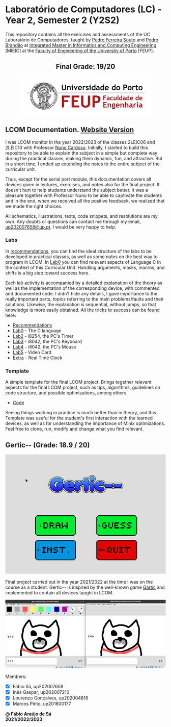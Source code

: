 # Laboratório de Computadores (LC) - Year 2, Semester 2 (Y2S2)

This repository contains all the exercises and assessments of the UC Laboratório de Computadores, taught by [Pedro Ferreira Souto](https://sigarra.up.pt/feup/pt/func_geral.formview?p_codigo=238172) and [Pedro Brandão](https://sigarra.up.pt/feup/pt/func_geral.formview?p_codigo=246574) at [Integrated Master in Informatics and Computing Engineering](https://sigarra.up.pt/feup/pt/cur_geral.cur_view?pv_curso_id=742) [MIEIC] at the [Faculty of Engineering of the University of Porto](https://sigarra.up.pt/feup/pt/web_page.Inicial) [FEUP]. <br>

<h2 align = "center" >Final Grade: 19/20</h2>
<p align = "center" >
  <img 
       title = "FEUP logo"
       src = "Images//FEUP_Logo.png" 
       alt = "FEUP Logo" 
       />
</p>

## LCOM Documentation. <a href="https://fabio-a-sa.github.io/Y2S2-LabComputadores/">Website Version</a>

I was LCOM monitor in the year 2022/2023 of the classes 2LEIC06 and 2LEIC10 with Professor [Nuno Cardoso](https://sigarra.up.pt/feup/pt/func_geral.FormView?p_codigo=683234). Initially, I started to build this repository to be able to explain the subject in a simple but complete way during the practical classes, making them dynamic, fun, and attractive. But in a short time, I ended up extending the notes to the entire subject of the curricular unit. 

Thus, except for the serial port module, this documentation covers all devices given in lectures, exercises, and notes also for the final project. It doesn't hurt to help students understand the subject better. It was a pleasure together with Professor Nuno to be able to captivate the students and in the end, when we received all the positive feedback, we realized that we made the right choices.

All schematics, illustrations, texts, code snippets, and resolutions are my own. Any doubts or questions can contact me through my email, up202007658@up.pt. I would be very happy to help.

### Labs

In [recommendations](./Labs/README.md), you can find the ideal structure of the labs to be developed in practical classes, as well as some notes on the best way to program in LCOM. In [Lab0](./Labs/lab0/) you can find relevant aspects of Language C in the context of this Curricular Unit. Handling arguments, masks, macros, and shifts is a big step toward success here.

Each lab activity is accompanied by a detailed explanation of the theory as well as the implementation of the corresponding device, with commented and documented code. I didn't hide any details, I gave importance to the really important parts, topics referring to the main problems/faults and their solutions. Likewise, the explanation is sequential, without jumps, so that knowledge is more easily obtained. All the tricks to success can be found here:

- [Recommendations](./Labs/)
- [Lab0](./Labs/lab0/README.md) - The C language
- [Lab2](./Labs/lab2/) - i8254, the PC's Timer
- [Lab3](./Labs/lab3/) - i8042, the PC's Keyboard
- [Lab4](./Labs/lab4/) - i8042, the PC's Mouse
- [Lab5](./Labs/lab5/) - Video Card
- [Extra](./Labs/lab6/) - Real Time Clock

### Template

A simple template for the final LCOM project. Brings together relevant aspects for the final LCOM project, such as tips, algorithms, guidelines on code structure, and possible optimizations, among others.

- [Code](./Template/)

Seeing things working in practice is much better than in theory, and this Template was useful for the student's first interaction with the learned devices, as well as for understanding the importance of Minix optimizations. Feel free to clone, run, modify and change what you find relevant.

## Gertic-- (Grade: 18.9 / 20)

<p align = "center" >
  <img 
       title = "Gertic Initial Page"
       src = "Images//Gertic1.png" 
       alt = "Gertic Initial Page" 
       />
</p>

Final project carried out in the year 2021/2022 at the time I was on the course as a student. Gertic-- is inspired by the well-known game [Gartic](https://gartic.io) and implemented to contain all devices taught in LCOM.

<p align = "center" >
  <img 
       title = "Gertic Drawing"
       src = "Images//Gertic5.png" 
       alt = "Gertic Drawing" 
       />
</p>

Members:
- [x] Fábio Sá, up202007658 
- [x] Inês Gaspar, up202007210 
- [x] Lourenço Gonçalves, up202004816 
- [x] Marcos Pinto, up201800177

**@ Fábio Araújo de Sá** <br>
**2021/2022/2023**
